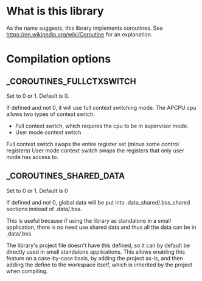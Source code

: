 # What is this library

As the name suggests, this library implements coroutines.
See https://en.wikipedia.org/wiki/Coroutine for an explanation.

# Compilation options

## _COROUTINES_FULLCTXSWITCH

Set to 0 or 1. Default is 0.

If defined and not 0, it will use full context switching mode.
The APCPU cpu allows two types of context switch.

* Full context switch, which requires the cpu to be in supervisor mode.
* User mode context switch 

Full context switch swaps the entire register set (minus some control registers)
User mode context switch swaps the registers that only user mode has access to.

## _COROUTINES_SHARED_DATA

Set to 0 or 1. Default is 0

If defined and not 0, global data will be put into .data_shared/.bss_shared
sections instead of .data/.bss.

This is useful because if using the library as standalone in a small
application, there is no need use shared data and thus all the data can be in
.data/.bss

The library's project file doesn't have this defined, so it can by default be
directly used in small standalone applications.
This allows enabling this feature on a case-by-case basis, by adding the project
as-is, and then adding the define to the workspace itself, which is inherited
by the project when compiling.
